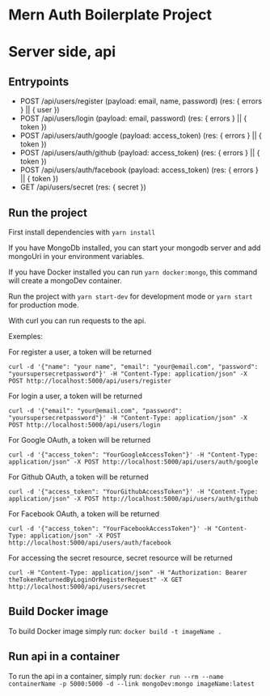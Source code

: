 # Mern Auth Boilerplate Project

# Server side, api

## Entrypoints

- POST /api/users/register (payload: email, name, password) (res: { errors } || { user })
- POST /api/users/login (payload: email, password) (res: { errors } || { token })
- POST /api/users/auth/google (payload: access_token) (res: { errors } || { token })
- POST /api/users/auth/github (payload: access_token) (res: { errors } || { token })
- POST /api/users/auth/facebook (payload: access_token) (res: { errors } || { token })
- GET /api/users/secret (res: { secret })

## Run the project
First install dependencies with ```yarn install```

If you have MongoDb installed, you can start your mongodb server and add mongoUri in your environment variables.

If you have Docker installed you can run ```yarn docker:mongo```, this command will create a mongoDev container.

Run the project with ```yarn start-dev``` for development mode or ```yarn start``` for production mode.

With curl you can run requests to the api.

Exemples:

For register a user, a token will be returned
```
curl -d '{"name": "your name", "email": "your@email.com", "password": "yoursupersecretpassword"}' -H "Content-Type: application/json" -X POST http://localhost:5000/api/users/register
```

For login a user, a token will be returned
```
curl -d '{"email": "your@email.com", "password": "yoursupersecretpassword"}' -H "Content-Type: application/json" -X POST http://localhost:5000/api/users/login
```

For Google OAuth, a token will be returned
```
curl -d '{"access_token": "YourGoogleAccessToken"}' -H "Content-Type: application/json" -X POST http://localhost:5000/api/users/auth/google
```

For Github OAuth, a token will be returned
```
curl -d '{"access_token": "YourGithubAccessToken"}' -H "Content-Type: application/json" -X POST http://localhost:5000/api/users/auth/github
```

For Facebook OAuth, a token will be returned
```
curl -d '{"access_token": "YourFacebookAccessToken"}' -H "Content-Type: application/json" -X POST http://localhost:5000/api/users/auth/facebook
```

For accessing the secret resource, secret resource will be returned
```
curl -H "Content-Type: application/json" -H "Authorization: Bearer theTokenReturnedByLoginOrRegisterRequest" -X GET http://localhost:5000/api/users/secret
```

## Build Docker image
To build Docker image simply run: ```docker build -t imageName .```

## Run api in a container
To run the api in a container, simply run: ```docker run --rm --name containerName -p 5000:5000 -d --link mongoDev:mongo imageName:latest```
